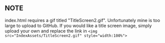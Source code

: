 ## NOTE
index.html requires a gif titled "TitleScreen2.gif". Unfortunately mine is too large to upload to GitHub. If you would like a title screen image, simply upload your own and replace the link in ```<img src="IndexAssets/TitleScreen2.gif" style="width:100%">```
